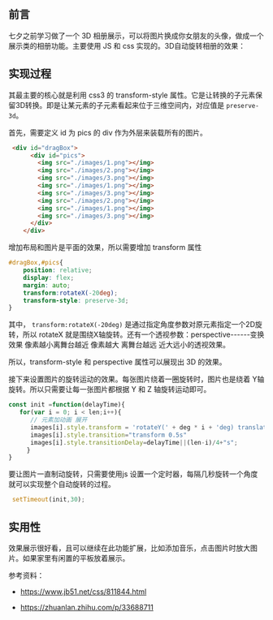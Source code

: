 ## 前言

七夕之前学习做了一个 3D 相册展示，可以将图片换成你女朋友的头像，做成一个展示类的相册功能。主要使用 JS 和 css 实现的。3D自动旋转相册的效果：

## 实现过程

其最主要的核心就是利用 css3 的 transform-style 属性。它是让转换的子元素保留3D转换。即是让某元素的子元素看起来位于三维空间内，对应值是 `preserve-3d`。

首先，需要定义 id 为 pics 的 div 作为外层来装载所有的图片。

```html
 <div id="dragBox">
      <div id="pics">
        <img src="./images/1.png"></img>
        <img src="./images/2.png"></img>
        <img src="./images/3.png"></img>
        <img src="./images/1.png"></img>
        <img src="./images/3.png"></img>
        <img src="./images/2.png"></img>
        <img src="./images/1.png"></img>
        <img src="./images/3.png"></img>
      </div>
    </div>
```

增加布局和图片是平面的效果，所以需要增加 transform 属性

```css
#dragBox,#pics{
    position: relative;
    display: flex;
    margin: auto;
    transform:rotateX(-20deg);
    transform-style: preserve-3d;
}
```

其中， `transform:rotateX(-20deg)`  是通过指定角度参数对原元素指定一个2D旋转，所以 rotateX 就是围绕X轴旋转。还有一个透视参数：perspective------变换效果 像素越小离舞台越近 像素越大 离舞台越远 近大远小的透视效果。

所以，transform-style 和 perspective 属性可以展现出 3D 的效果。

接下来设置图片的旋转运动的效果。每张图片绕着一圈旋转时，图片也是绕着 Y轴旋转。所以只需要让每一张图片都根据 Y 和 Z 轴旋转运动即可。

```js
const init =function(delayTime){
   for(var i = 0; i < len;i++){
      // 元素加动画 展开
      images[i].style.transform = 'rotateY(' + deg * i + 'deg) translateZ('+radius+'px)'; 
      images[i].style.transition="transform 0.5s"
      images[i].style.transitionDelay=delayTime||(len-i)/4+"s";
     }
}
```

要让图片一直制动旋转，只需要使用js 设置一个定时器，每隔几秒旋转一个角度就可以实现整个自动旋转的过程。

```js
 setTimeout(init,30);
```

## 实用性

效果展示很好看，且可以继续在此功能扩展，比如添加音乐，点击图片时放大图片。如果家里有闲置的平板放着展示。

参考资料：

- https://www.jb51.net/css/811844.html

- https://zhuanlan.zhihu.com/p/33688711
